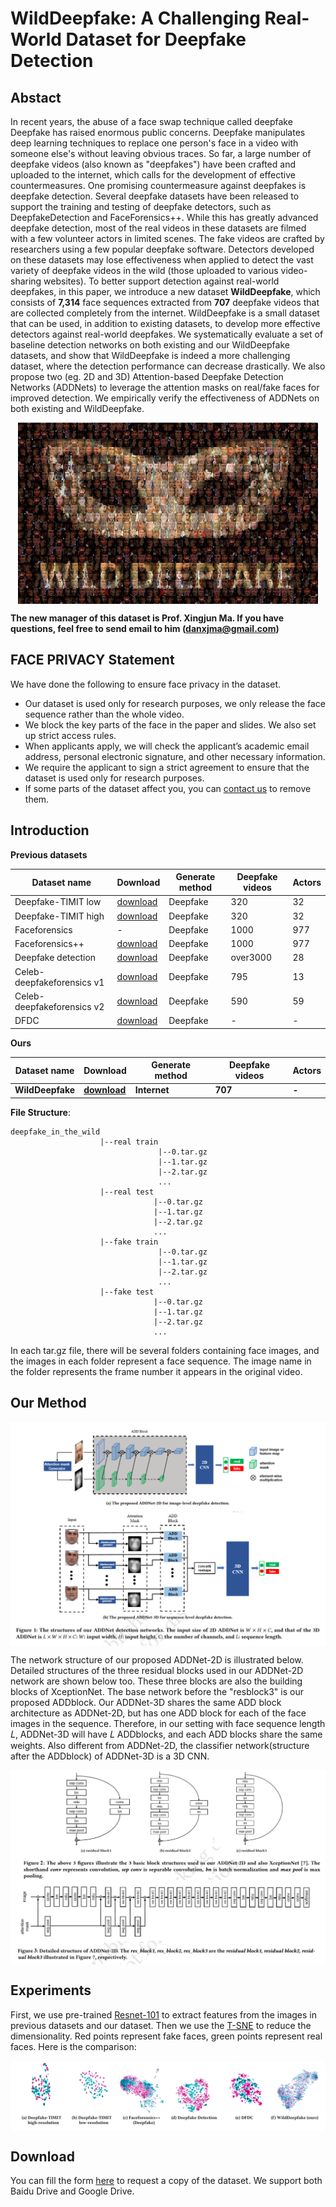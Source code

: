 # WildDeepfake: A Challenging Real-World Dataset for Deepfake Detection

##  Abstact
   In recent years, the abuse of a face swap technique called deepfake Deepfake has raised enormous public concerns. Deepfake manipulates deep learning techniques to replace one person's face in a video with someone else's without leaving obvious traces.  So far, a large number of deepfake videos (also known as "deepfakes") have been crafted and uploaded to the internet, which calls for the development of effective countermeasures. One promising countermeasure against deepfakes is deepfake detection. Several deepfake datasets have been released to support the training and testing of deepfake detectors, such as DeepfakeDetection and FaceForensics++. While this has greatly advanced deepfake detection, most of the real videos in these datasets are filmed with a few volunteer actors in limited scenes. The fake videos are crafted by researchers using a few popular deepfake software. Detectors developed on these datasets may lose effectiveness when applied to detect the vast variety of deepfake videos in the wild (those uploaded to various video-sharing websites). To better support detection against real-world deepfakes, in this paper, we introduce a new dataset **WildDeepfake**, which consists of **7,314** face sequences extracted from **707** deepfake videos that are collected completely from the internet. WildDeepfake is a small dataset that can be used, in addition to existing datasets, to develop more effective detectors against real-world deepfakes. We systematically evaluate a set of baseline detection networks on both existing and our WildDeepfake datasets, and show that WildDeepfake is indeed a more challenging dataset, where the detection performance can decrease drastically. We also propose two (eg. 2D and 3D) Attention-based Deepfake Detection Networks (ADDNets) to leverage the attention masks on real/fake faces for improved detection. We empirically verify the effectiveness of ADDNets on both existing and WildDeepfake.
<p align="center">
<img src="./fakemask.jpg"  width="480px" height="290px" alt="Deepfake in the Wild" title="Deepfake in the Wild" align="center"></img>
</p>

**The new manager of this dataset is Prof. Xingjun Ma. If you have questions, feel free to send email to him (danxjma@gmail.com)**


## FACE PRIVACY Statement
We have done the following to ensure face privacy in the dataset. 
* Our dataset is used only for research purposes, we only release the face sequence rather than the whole video.
* We block the key parts of the face in the paper and slides. We also set up strict access rules. 
* When applicants apply, we will check the applicant’s academic email address, personal electronic signature, and other necessary information.
* We require the applicant to sign a strict agreement to ensure that the dataset is used only for research purposes.
* If some parts of the dataset affect you, you can [contact us](danxjma@gmail.com) to remove them.

## Introduction
   **Previous datasets**
   
   |       Dataset name       |         Download         |Generate method|      Deepfake videos     |           Actors           |
   |--------------------------|--------------------------|----|--------------------------|----------------------------|
   |   Deepfake-TIMIT low     |[download](https://www.idiap.ch/dataset/deepfaketimit)|Deepfake|320|32|
   |   Deepfake-TIMIT high    |[download](https://www.idiap.ch/dataset/deepfaketimit)|Deepfake|320|32|
   |   Faceforensics          |-|Deepfake|1000|977|
   |   Faceforensics++        |[download](https://github.com/ondyari/FaceForensics)|Deepfake|1000|977|
   |   Deepfake detection     |[download](https://ai.googleblog.com/2019/09/contributing-data-to-deepfake-detection.html)|Deepfake|over3000|28|
   |Celeb-deepfakeforensics v1|[download](https://github.com/danmohaha/celeb-deepfakeforensics)|Deepfake|795|13|
   |Celeb-deepfakeforensics v2|[download](https://github.com/danmohaha/celeb-deepfakeforensics)|Deepfake|590|59|
   |   DFDC                   |[download](https://deepfakedetectionchallenge.ai/)|Deepfake|-|-|
   
   **Ours**
   
   |       Dataset name       |         Download         |Generate method|      Deepfake videos     |           Actors           |
   |--------------------------|--------------------------|----|--------------------------|----------------------------|
   |   **WildDeepfake**   |[**download**](https://forms.gle/o8vy9Q8fQ5mQZ4Qk6)|**Internet**|**707**|**-**|


**File Structure**:
~~~
deepfake_in_the_wild
                    |--real train
                                 |--0.tar.gz
                                 |--1.tar.gz
                                 |--2.tar.gz
                                 ...
                    |--real test
                                |--0.tar.gz
                                |--1.tar.gz
                                |--2.tar.gz
                                ...
                    |--fake train
                                 |--0.tar.gz
                                 |--1.tar.gz
                                 |--2.tar.gz
                                 ...
                    |--fake test
                                |--0.tar.gz
                                |--1.tar.gz
                                |--2.tar.gz
                                ...
~~~

In each tar.gz file, there will be several folders containing face images, and the images in each folder represent a face sequence.
The image name in the folder represents the frame number it appears in the original video.


## Our Method
<p align="center">
<img src="./ADDNet.png"  alt="ADDNet" title="ADDNet" align="center"></img>
</p>   
   The network structure of our proposed ADDNet-2D is illustrated below. Detailed structures of the three residual blocks used in our ADDNet-2D network are shown below too. These three blocks are also the building blocks of XceptionNet. The base network before the "resblock3" is our proposed ADDblock. Our ADDNet-3D shares the same ADD block architecture as ADDNet-2D, but has one ADD block for each of the face images in the sequence. Therefore, in our setting with face sequence length 𝐿, ADDNet-3D will have 𝐿 ADDblocks, and each ADD blocks share the same weights. Also different from ADDNet-2D, the classifier network(structure after the ADDblock) of ADDNet-3D is a 3D CNN.
<p align="center">
<img src="./details.jpg"  alt="details" title="detials" align="center"></img>
</p>

## Experiments
First, we use pre-trained [Resnet-101](https://github.com/tensorflow/models/tree/master/research/slim) to extract features from the images in previous datasets and our dataset. Then we use the [T-SNE](http://projector.tensorflow.org/) to reduce the dimensionality. Red points represent fake faces, green points represent real faces. Here is the comparison:

<p align="center">
<img src="./t-sne.PNG"  alt="t-sne" title="t-sne" align="center"></img>
</p>


## Download
You can fill the form [here](https://forms.gle/o8vy9Q8fQ5mQZ4Qk6) to request a copy of the dataset. We support both Baidu Drive and Google Drive.
